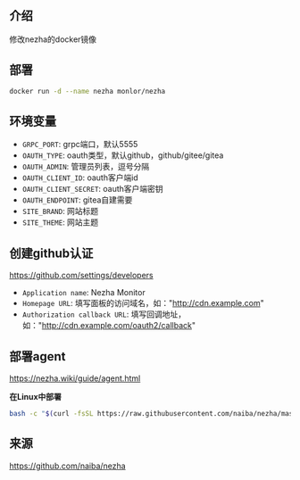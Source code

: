 ## 介绍

修改nezha的docker镜像

## 部署

```bash
docker run -d --name nezha monlor/nezha
```

## 环境变量

* `GRPC_PORT`: grpc端口，默认5555
* `OAUTH_TYPE`: oauth类型，默认github，github/gitee/gitea
* `OAUTH_ADMIN`: 管理员列表，逗号分隔
* `OAUTH_CLIENT_ID`: oauth客户端id
* `OAUTH_CLIENT_SECRET`: oauth客户端密钥
* `OAUTH_ENDPOINT`: gitea自建需要
* `SITE_BRAND`: 网站标题
* `SITE_THEME`: 网站主题

## 创建github认证

https://github.com/settings/developers

* `Application name`: Nezha Monitor
* `Homepage URL`: 填写面板的访问域名，如："http://cdn.example.com"
* `Authorization callback URL`: 填写回调地址，如："http://cdn.example.com/oauth2/callback"

## 部署agent

https://nezha.wiki/guide/agent.html

**在Linux中部署**

```bash
bash -c "$(curl -fsSL https://raw.githubusercontent.com/naiba/nezha/master/script/install.sh)"
```

## 来源

https://github.com/naiba/nezha